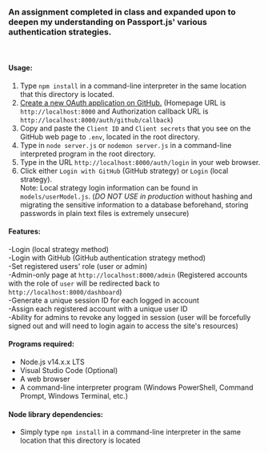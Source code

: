 ### An assignment completed in class and expanded upon to deepen my understanding on Passport.js' various authentication strategies.

<br/>  


#### **Usage:**
1. Type `npm install` in a command-line interpreter in the same location that this directory is located.  
2. [Create a new OAuth application on GitHub.](https://github.com/settings/applications/new) (Homepage URL is `http://localhost:8000` and Authorization callback URL is `http://localhost:8000/auth/github/callback`)
3. Copy and paste the `Client ID` and `Client secrets` that you see on the GitHub web page to `.env`, located in the root directory. 
4. Type in `node server.js` or `nodemon server.js` in a command-line interpreted program in the root directory.
5. Type in the URL `http://localhost:8000/auth/login` in your web browser.
6. Click either `Login with GitHub` (GitHub strategy) or `Login` (local strategy).  
Note: Local strategy login information can be found in `models/userModel.js`. (*DO NOT USE in production* without hashing and migrating the sensitive information to a database beforehand, storing passwords in plain text files is extremely unsecure)
   
#### **Features:**  
-Login (local strategy method)  
-Login with GitHub (GitHub authentication strategy method)  
-Set registered users' role (user or admin)  
-Admin-only page at `http://localhost:8000/admin` (Registered accounts with the role of `user` will be redirected back to `http://localhost:8000/dashboard`)  
-Generate a unique session ID for each logged in account  
-Assign each registered account with a unique user ID  
-Ability for admins to revoke any logged in session (user will be forcefully signed out and will need to login again to access the site's resources)


#### **Programs required**:
- Node.js v14.x.x LTS
- Visual Studio Code (Optional)
- A web browser 
- A command-line interpreter program (Windows PowerShell, Command Prompt, Windows Terminal, etc.)


#### **Node library dependencies:**
- Simply type `npm install` in a command-line interpreter in the same location that this directory is located  


